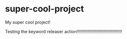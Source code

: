 # super-cool-project
My super cool project!

Testing the keyword releaser action!!!!!!!!!!!!!!!!!!!!!!!!!!!!!!!!!!!!!


